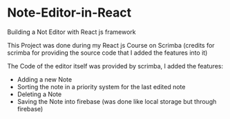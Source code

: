 # Note-Editor-in-React
Building a Not Editor with React js framework

This Project was done during my React js Course on Scrimba (credits for scrimba for providing the source code that I added the features into it)

The Code of the editor itself was provided by scrimba, I added the features:
- Adding a new Note
- Sorting the note in a priority system for the last edited note
- Deleting a Note
- Saving the Note into firebase (was done like local storage but through firebase)
